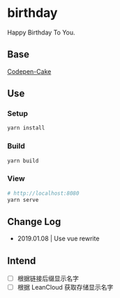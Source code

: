 # birthday

Happy Birthday To You.

## Base

[Codepen-Cake](https://codepen.io/fixcl/pen/nKFDr)

## Use

### Setup

```sh
yarn install
```

### Build

```sh
yarn build
```

### View

```sh
# http://localhost:8080
yarn serve
```

## Change Log

- 2019.01.08 | Use vue rewrite

## Intend

- [ ] 根据链接后缀显示名字
- [ ] 根据 LeanCloud 获取存储显示名字
